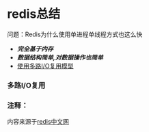 # redis总结


问题：Redis为什么使用单进程单线程方式也这么快
- ***完全基于内存***
- ***数据结构简单,对数据操作也简单***
- [使用多路I/O复用模型](#多路I/O复用)


### 多路I/O复用

### 注释：
内容来源于[redis中文网](http://www.redis.cn/)